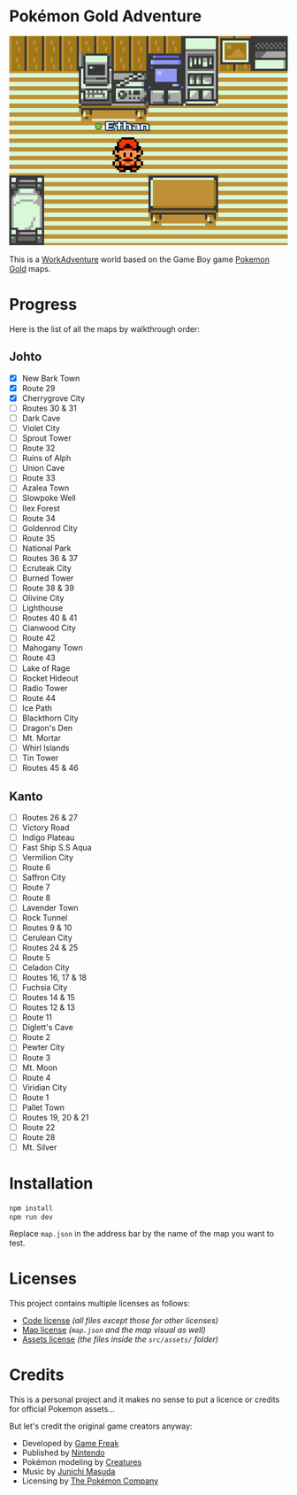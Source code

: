 # Pokémon Gold Adventure

![image](./public/ethan-bedroom.png)

This is a [WorkAdventure](https://workadventu.re/) world based on the Game Boy game [Pokemon Gold](https://en.wikipedia.org/wiki/Pok%C3%A9mon_Gold_and_Silver "Wikipedia") maps.

# Progress

Here is the list of all the maps by walkthrough order:

## Johto

- [x] New Bark Town
- [x] Route 29
- [x] Cherrygrove City
- [ ] Routes 30 & 31
- [ ] Dark Cave
- [ ] Violet City
- [ ] Sprout Tower
- [ ] Route 32
- [ ] Ruins of Alph
- [ ] Union Cave
- [ ] Route 33
- [ ] Azalea Town
- [ ] Slowpoke Well
- [ ] Ilex Forest
- [ ] Route 34
- [ ] Goldenrod City
- [ ] Route 35
- [ ] National Park
- [ ] Routes 36 & 37
- [ ] Ecruteak City
- [ ] Burned Tower
- [ ] Route 38 & 39
- [ ] Olivine City
- [ ] Lighthouse
- [ ] Routes 40 & 41
- [ ] Cianwood City
- [ ] Route 42
- [ ] Mahogany Town
- [ ] Route 43
- [ ] Lake of Rage
- [ ] Rocket Hideout
- [ ] Radio Tower
- [ ] Route 44
- [ ] Ice Path
- [ ] Blackthorn City
- [ ] Dragon's Den
- [ ] Mt. Mortar
- [ ] Whirl Islands
- [ ] Tin Tower
- [ ] Routes 45 & 46

## Kanto

- [ ] Routes 26 & 27
- [ ] Victory Road
- [ ] Indigo Plateau
- [ ] Fast Ship S.S Aqua
- [ ] Vermilion City
- [ ] Route 6
- [ ] Saffron City
- [ ] Route 7
- [ ] Route 8
- [ ] Lavender Town
- [ ] Rock Tunnel
- [ ] Routes 9 & 10
- [ ] Cerulean City
- [ ] Routes 24 & 25
- [ ] Route 5
- [ ] Celadon City
- [ ] Routes 16, 17 & 18
- [ ] Fuchsia City
- [ ] Routes 14 & 15
- [ ] Routes 12 & 13
- [ ] Route 11
- [ ] Diglett's Cave
- [ ] Route 2
- [ ] Pewter City
- [ ] Route 3
- [ ] Mt. Moon
- [ ] Route 4
- [ ] Viridian City
- [ ] Route 1
- [ ] Pallet Town
- [ ] Routes 19, 20 & 21
- [ ] Route 22
- [ ] Route 28
- [ ] Mt. Silver

# Installation

```shell
npm install
npm run dev
```

Replace `map.json` in the address bar by the name of the map you want to test.

# Licenses

This project contains multiple licenses as follows:

* [Code license](./LICENSE.code) *(all files except those for other licenses)*
* [Map license](./LICENSE.map) *(`map.json` and the map visual as well)*
* [Assets license](./LICENSE.assets) *(the files inside the `src/assets/` folder)*

# Credits

This is a personal project and it makes no sense to put a licence or credits for official Pokemon assets... 

But let's credit the original game creators anyway:
- Developed by [Game Freak](https://www.gamefreak.co.jp/)
- Published by [Nintendo](https://www.nintendo.com/)
- Pokémon modeling by [Creatures](https://www.creatures.co.jp/)
- Music by [Junichi Masuda](https://en.wikipedia.org/wiki/Junichi_Masuda)
- Licensing by [The Pokémon Company](https://www.pokemon.com/)